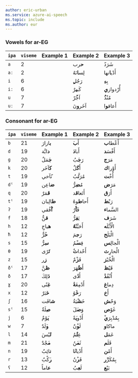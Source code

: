 ```yaml
---
author: eric-urban
ms.service: azure-ai-speech
ms.topic: include
ms.author: eur
---
```


### Vowels for ar-EG

| `ipa` | `viseme` | Example 1   | Example 2       | Example 3        |
|-------|----------|-------------|-----------------|------------------|
| `a`   | 2        |             | **ح**رب         | شَرَد**َ**       |
| `aː`  | 2        |             | لِس**ا**نَهُ    | أَدْي**ا**نها    |
| `i`   | 6        |             | رَجُل**ٍ**      | بِه**ِ**         |
| `iː`  | 6        |             | كَب**ي**رٌ      | أُرْدواز**ي**    |
| `u`   | 7        |             | آج**ُ**رّ       | مُنْذ**ُ**       |
| `uː`  | 7        |             | آخَر**و**نَ     | أَعاق**و**ا      |

### Consonant for ar-EG

| `ipa` | `viseme` | Example 1   | Example 2       | Example 3        |
|-------|----------|-------------|-----------------|------------------|
| `b`   | 21       | **ب**ازارَ  | أَ**ب**َ        | أَعْطا**ب**      |
| `d`   | 19       | **د**ابَّة  | أَبا**د**َ      | أَفْسَ**د**      |
| `g`   | 20       | **ج**َمَلٌ  | رَ**ج**َبُ      | مَرَ**ج**        |
| `k`   | 20       | **ك**َآخَر  | أَ**ك**ْلٌ      | أَوْرا**ك**      |
| `t`   | 19       | ت**َ**آخي   | مُرَ**ت**َّبُ   | أُخْ**ت**        |
| `dˤ`  | 19       | **ض**اعِن   | مُ**ض**ِرُّ     | مَرَ**ض**        |
| `q`   | 20       | **ق**َمَرٌ  | أَتَعا**ق**َد   | أَرَ**ق**        |
| `tˤ`  | 19       | **ط**الِبان | أَحا**ط**وهُ    | رَبْ**ط**        |
| `ʔ`   | 19       | **أ**ُفُقي  | فَ**أ**ْرٌ      | السَّما**ء**     |
| `f`   | 18       | **ف**َنٌّ   | يَ**ف**ِرُّ     | شَرَ**ف**        |
| `h`   | 12       | **ه**ياجِ   | أَحَبَّتْ**هُ** | الْأَبْلَ**ه**   |
| `ħ`   | 12       | **ح**ُرٌّ   | رَ**ح**ِمَ      | الْبَلَ**ح**     |
| `s`   | 15       | **س**ِرٌّ   | قِ**س**ْمُ      | الْجالِ**س**     |
| `θ`   | 19       | **ث**َرًى   | أَحْدا**ث**ٌ    | الْحارِ**ث**     |
| `z`   | 15       | **ز**ِر     | قَ**ز**ْمٌ      | الْخُبْ**ز**     |
| `ðˤ`  | 17       | **ظ**َنَّ   | أَ**ظ**ْهَرَ    | قَيْ**ظ**        |
| `ð`   | 17       | **ذ**َلِكَ  | أَ**ذ**ًى       | اُنْفُ**ذ**ْ     |
| `ɣ`   | 20       | **غ**ِنًى   | أَدْمِغَ**ة**ٌ  | دِما**غ**        |
| `x`   | 12       | **خ**َبَرٌ  | رَ**خ**ْوُ      | أَ**خ**          |
| `ʃ`   | 16       | **ش**افَت   | خَ**ش**ْيَةُ    | وَحْ**ش**        |
| `sˤ`  | 15       | **ص**ِلَةٌ  | وَ**ص**َلَ      | غَوْ**ص**        |
| `j`   | 6        | **ي**َوْمٌ  | أَدْو**ي**َةً   | بِمُدْبِرَ**ي**ْ |
| `w`   | 7        | **و**َلَدٌ  | لَ**و**ْنٌ      | ماكا**و**        |
| `l`   | 14       | **ل**َيْسَ  | عِ**ل**ْمُ      | عَمَ**ل**        |
| `m`   | 21       | **م**َجْدٌ  | ثَ**م**َنُ      | قَلَ**م**        |
| `n`   | 19       | **ن**ائِبٌ  | أَدْيا**ن**ًا   | أَمْ**ن**        |
| `r`   | 13       | **ر**َكْبٌ  | قَ**ر**ْنُ      | بِمُكَرّ**َر**   |
| `ʕ`   | 12       | **ع**اماً   | لَ**ع**ِبُ      | بَيْ**ع**        |
